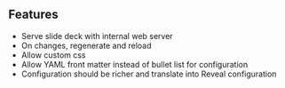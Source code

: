 ## Features

- Serve slide deck with internal web server
- On changes, regenerate and reload
- Allow custom css
- Allow YAML front matter instead of bullet list for configuration
- Configuration should be richer and translate into Reveal configuration